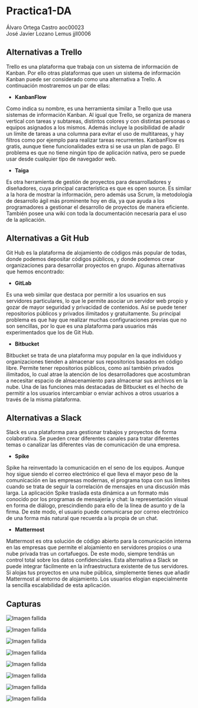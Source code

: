 
# Practica1-DA

Álvaro Ortega Castro aoc00023  
José Javier Lozano Lemus jjll0006

## Alternativas a Trello

Trello es una plataforma que trabaja con un sistema de información de Kanban. Por ello otras plataformas que usen un sistema de información Kanban puede ser considerado como una alternativa a Trello. A continuación mostraremos un par de ellas:

- **KanbanFlow**

Como indica su nombre, es una herramienta similar a Trello que usa sistemas de información Kanban. Al igual que Trello, se organiza de manera vertical con tareas y subtareas, distintos colores y con distintas personas o equipos asignados a los mismos. Además incluye la posibilidad de añadir un límite de tareas a una columna para evitar el uso de multitareas, y hay filtros como por ejemplo para realizar tareas recurrentes. KanbanFlow es gratis, aunque tiene funcionalidades extra si se usa un plan de pago. El problema es que no tiene ningún tipo de aplicación nativa, pero se puede usar desde cualquier tipo de navegador web.

- **Taiga**

Es otra herramienta de gestión de proyectos para desarrolladores y diseñadores, cuya principal característica es que es open source. Es similar a la hora de mostrar la información, pero además usa Scrum, la metodología de desarrollo ágil más prominente hoy en día, ya que ayuda a los programadores a gestionar el desarrollo de proyectos de manera eficiente. También posee una wiki con toda la documentación necesaria para el uso de la aplicación.

## Alternativas a Git Hub

Git Hub es la plataforma de alojamiento de códigos más popular de todas, donde podemos depositar códigos públicos, y donde podemos crear organizaciones para desarrollar proyectos en grupo. Algunas alternativas que hemos encontrado:

- **GitLab**

Es una web similar que destaca por permitir a los usuarios en sus servidores particulares, lo que le permite asociar un servidor web propio y gozar de mayor seguridad y privacidad de contenidos. Así se puede tener repositorios públicos y privados ilimitados y gratuitamente. Su principal problema es que hay que realizar muchas configuraciones previas que no son sencillas, por lo que es una plataforma para usuarios más experimentados que los de Git Hub.

- **Bitbucket**

Bitbucket se trata de una plataforma muy popular en la que individuos y organizaciones tienden a almacenar sus repositorios basados en código libre. Permite tener repositorios públicos, como así también privados ilimitados, lo cual atrae la atención de los desarrolladores que acostumbran a necesitar espacio de almacenamiento para almacenar sus archivos en la nube. Una de las funciones más destacadas de Bitbucket es el hecho de permitir a los usuarios intercambiar o enviar achivos a otros usuarios a través de la misma plataforma.

## Alternativas a Slack

Slack es una plataforma para gestionar trabajos y proyectos de forma colaborativa. Se pueden crear diferentes canales para tratar diferentes temas o canalizar las diferentes vías de comunicación de una empresa.

- **Spike**

Spike ha reinventado la comunicación en el seno de los equipos. Aunque hoy sigue siendo el correo electrónico el que lleva el mayor peso de la comunicación en las empresas modernas, el programa topa con sus límites cuando se trata de seguir la correlación de mensajes en una discusión más larga. La aplicación Spike traslada esta dinámica a un formato más conocido por los programas de mensajería y chat: la representación visual en forma de diálogo, prescindiendo para ello de la línea de asunto y de la firma. De este modo, el usuario puede comunicarse por correo electrónico de una forma más natural que recuerda a la propia de un chat.


- **Mattermost**

Mattermost es otra solución de código abierto para la comunicación interna en las empresas que permite el alojamiento en servidores propios o una nube privada tras un cortafuegos. De este modo, siempre tendrás un control total sobre los datos confidenciales. Esta alternativa a Slack se puede integrar fácilmente en la infraestructura existente de tus servidores. Si alojas tus proyectos en una nube pública, simplemente tienes que añadir Mattermost al entorno de alojamiento. Los usuarios elogian especialmente la sencilla escalabilidad de esta aplicación.


## Capturas


![Imagen fallida](C:\Users\lenovo\Desktop\Practica1-DA\1.PNG)

![Imagen fallida](C:\Users\lenovo\Desktop\Practica1-DA\2.PNG)

![Imagen fallida](C:\Users\lenovo\Desktop\Practica1-DA\3.PNG)

![Imagen fallida](C:\Users\lenovo\Desktop\Practica1-DA\4.PNG)

![Imagen fallida](C:\Users\lenovo\Desktop\Practica1-DA\5.PNG)

![Imagen fallida](C:\Users\lenovo\Desktop\Practica1-DA\6.PNG)

![Imagen fallida](C:\Users\lenovo\Desktop\Practica1-DA\7.PNG)

![Imagen fallida](C:\Users\lenovo\Desktop\Practica1-DA\8.PNG)
